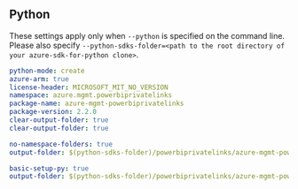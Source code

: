 ## Python

These settings apply only when `--python` is specified on the command line.
Please also specify `--python-sdks-folder=<path to the root directory of your azure-sdk-for-python clone>`.

``` yaml $(python)
python-mode: create
azure-arm: true
license-header: MICROSOFT_MIT_NO_VERSION
namespace: azure.mgmt.powerbiprivatelinks
package-name: azure-mgmt-powerbiprivatelinks
package-version: 2.2.0
clear-output-folder: true
clear-output-folder: true
```

``` yaml $(python-mode) == 'update' && $(track2)
no-namespace-folders: true
output-folder: $(python-sdks-folder)/powerbiprivatelinks/azure-mgmt-powerbiprivatelinks/azure/mgmt/powerbiprivatelinks
```

``` yaml $(python-mode) == 'create' && $(track2)
basic-setup-py: true
output-folder: $(python-sdks-folder)/powerbiprivatelinks/azure-mgmt-powerbiprivatelinks
```
